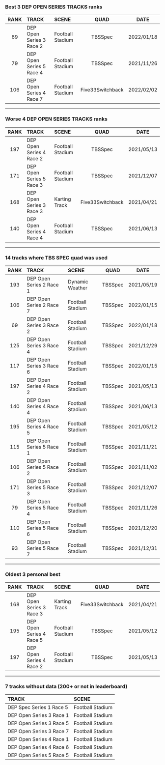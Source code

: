 ### Best 3 DEP OPEN SERIES TRACKS ranks
|RANK|TRACK|SCENE|QUAD|DATE|
|:---:|:---|:---|:---:|:---:|
|69|DEP Open Series 3 Race 2|Football Stadium|TBSSpec|2022/01/18|
|79|DEP Open Series 5 Race 4|Football Stadium|TBSSpec|2021/11/26|
|106|DEP Open Series 4 Race 7|Football Stadium|Five33Switchback|2022/02/02|
---
### Worse 4 DEP OPEN SERIES TRACKS ranks
|RANK|TRACK|SCENE|QUAD|DATE|
|:---:|:---|:---|:---:|:---:|
|197|DEP Open Series 4 Race 2|Football Stadium|TBSSpec|2021/05/13|
|171|DEP Open Series 5 Race 3|Football Stadium|TBSSpec|2021/12/07|
|168|DEP Open Series 3 Race 3|Karting Track|Five33Switchback|2021/04/21|
|140|DEP Open Series 4 Race 4|Football Stadium|TBSSpec|2021/06/13|
---
### 14 tracks where TBS SPEC quad was used
|RANK|TRACK|SCENE|QUAD|DATE|
|:---:|:---|:---|:---:|:---:|
|193|DEP Open Series 2 Race 1|Dynamic Weather|TBSSpec|2021/05/19|
|106|DEP Open Series 2 Race 7|Football Stadium|TBSSpec|2022/01/15|
|69|DEP Open Series 3 Race 2|Football Stadium|TBSSpec|2022/01/18|
|125|DEP Open Series 3 Race 4|Football Stadium|TBSSpec|2021/12/29|
|117|DEP Open Series 3 Race 6|Football Stadium|TBSSpec|2022/01/15|
|197|DEP Open Series 4 Race 2|Football Stadium|TBSSpec|2021/05/13|
|140|DEP Open Series 4 Race 4|Football Stadium|TBSSpec|2021/06/13|
|195|DEP Open Series 4 Race 5|Football Stadium|TBSSpec|2021/05/12|
|115|DEP Open Series 5 Race 1|Football Stadium|TBSSpec|2021/11/21|
|106|DEP Open Series 5 Race 2|Football Stadium|TBSSpec|2021/11/02|
|171|DEP Open Series 5 Race 3|Football Stadium|TBSSpec|2021/12/07|
|79|DEP Open Series 5 Race 4|Football Stadium|TBSSpec|2021/11/26|
|110|DEP Open Series 5 Race 6|Football Stadium|TBSSpec|2021/12/20|
|93|DEP Open Series 5 Race 7|Football Stadium|TBSSpec|2021/12/31|
---
### Oldest 3 personal best
|RANK|TRACK|SCENE|QUAD|DATE|
|:---:|:---|:---|:---:|:---:|
|168|DEP Open Series 3 Race 3|Karting Track|Five33Switchback|2021/04/21|
|195|DEP Open Series 4 Race 5|Football Stadium|TBSSpec|2021/05/12|
|197|DEP Open Series 4 Race 2|Football Stadium|TBSSpec|2021/05/13|
---
### 7 tracks without data (200+ or not in leaderboard)
|TRACK|SCENE|
|:---|:---|
|DEP Spec Series 1 Race 5|Football Stadium|
|DEP Open Series 3 Race 1|Football Stadium|
|DEP Open Series 3 Race 5|Football Stadium|
|DEP Open Series 3 Race 7|Football Stadium|
|DEP Open Series 4 Race 1|Football Stadium|
|DEP Open Series 4 Race 6|Football Stadium|
|DEP Open Series 5 Race 5|Football Stadium|
